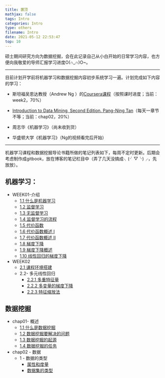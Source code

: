 ```yaml
---
title: 置顶
mathjax: false
tags: Intro
categories: Intro
type: others
filename: Intro
date: 2021-05-12 22:53:47
top: 10
---
```

硕士期间研究方向为数据挖掘，会在此记录自己从小白开始的日常学习内容，也方便向我敬爱的导师汇报学习进度O(∩_∩)O~。

---



目前计划开学前将机器学习和数据挖掘内容初步系统学习一遍。计划完成如下内容的学习：

- 斯坦福吴恩达教授（Andrew Ng ）的[Coursera课程](https://www.coursera.org/learn/machine-learning/home/welcome)（按照课时进度；当前：week2，70%）

- [Introduction to Data Mining, Second Edition. Pang-Ning Tan](https://book.douban.com/subject/20056013/)（每天一章节不等；当前：chap02，20%）
- 周志华《机器学习》（尚未收到货）
- 华盛顿大学《机器学习》（Ng的视频看完后开始）

---



机器学习课程和数据挖掘导论书籍所做的笔记列表如下，每周不定时更新。后期会考虑制作成gitbook，放在博客的笔记栏目中（弄了几天没搞成╮(╯▽╰)╭，先放放）。

## 机器学习：

- WEEK01-介绍
  - [1.1 什么是机器学习](https://changzhi.space/ML/What%20is%20Machine%20Learning/)
  - [1.2 监督学习](https://changzhi.space/ML/Supervised%20Learning/)
  - [1.3 无监督学习](https://changzhi.space/ML/Unsupervised%20Learning/)
  - [1.4 监督学习的流程](https://changzhi.space/ML/Model%20Representation/)
  - [1.5 代价函数](https://changzhi.space/ML/Cost%20Function%20Intuition%20I/)
  - [1.6 代价函数概述 I](https://changzhi.space/ML/Cost%20Function/)
  - [1.7 代价函数概述 II](https://changzhi.space/ML/Cost%20Function%20Intuition%20II/)
  - [1.8 梯度下降](https://changzhi.space/ML/Gradient%20Descent/)
  - [1.9 梯度下降概述](https://changzhi.space/ML/Gradient%20Descent%20Intuition/)
  - [1.10 线性回归的梯度下降](https://changzhi.space/ML/Gradient%20Descent%20For%20Linear%20Regression/)
- WEEK02
  - [2.1 课程环境搭建](https://changzhi.space/ML/环境搭建/)
  - 2.2- 多元线性回归
    - [2.2.1 多重特征量](https://changzhi.space/ML/多重特征量)
    - [2.2.2 多变量的梯度下降](https://changzhi.space/ML/多变量的梯度下降/)
    - [2.2.3 特征缩放法](https://changzhi.space/ML/特征缩放法)

## 数据挖掘

- chap01- 概述
  - [1.1 什么是数据挖掘](https://changzhi.space/DM/什么是数据挖掘/)
  - [1.2 数据挖掘要解决的问题](https://changzhi.space/DM/数据挖掘要解决的问题)
  - [1.3 数据挖掘的起源](https://changzhi.space/DM/数据挖掘的起源/)
  - [1.4 数据挖掘的任务](https://changzhi.space/DM/数据挖掘的任务/)
- chap02 - 数据
  - 1 - 数据的类型
    - [属性和度量](https://changzhi.space/DM/属性和度量/)
    - [数据集的类型](https://changzhi.space/DM/数据集的类型/)
